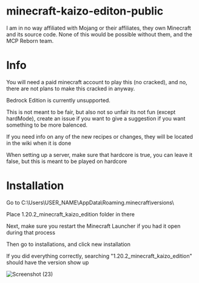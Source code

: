 # minecraft-kaizo-editon-public

I am in no way affiliated with Mojang or their affiliates, they own Minecraft and its source code. None of this would be possible without them, and the MCP Reborn team.


# Info

You will need a paid minecraft account to play this (no cracked), and no, there are not plans to make this cracked in anyway.

Bedrock Edition is currently unsupported.

This is not meant to be fair, but also not so unfair its not fun (except hardMode), create an issue if you want to give a suggestion if you want something to be more balenced.

If you need info on any of the new recipes or changes, they will be located in the wiki when it is done

When setting up a server, make sure that hardcore is true, you can leave it false, but this is meant to be played on hardcore


# Installation

Go to C:\Users\USER_NAME\AppData\Roaming\.minecraft\versions\

Place 1.20.2_minecraft_kaizo_edition folder in there

Next, make sure you restart the Minecraft Launcher if you had it open during that process

Then go to installations, and click new installation

If you did everything correctly, searching "1.20.2_minecraft_kaizo_edition" should have the version show up

![Screenshot (23)](https://github.com/archerv123456/minecraft-kaizo-editon-public/assets/87618338/6def97c3-6705-4b4f-8106-c53585d05269)
